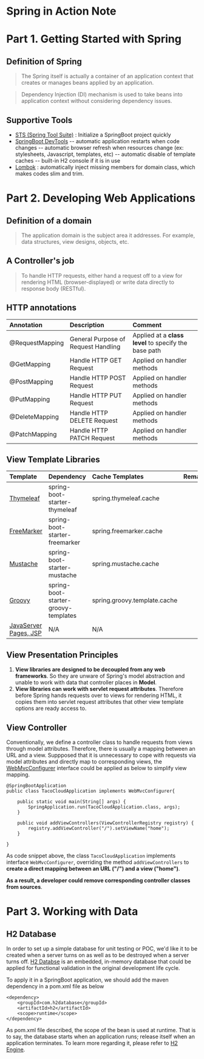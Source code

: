 # Spring in Action Note

# Part 1. Getting Started with Spring

## Definition of Spring
> The Spring itself is actually a container of an application context that creates or manages beans applied by an application. 

> Dependency Injection (DI) mechanism is used to take beans into application context without considering dependency issues.

## Supportive Tools
 - [STS (Spring Tool Suite)](https://spring.io/tools) : Initialize a SpringBoot project quickly
 - [SpringBoot DevTools](https://www.baeldung.com/spring-boot-devtools)
 -- automatic application restarts when code changes
 -- automatic browser refresh when resources change (ex: stylesheets, Javascript, templates, etc)
 -- automatic disable of template caches
 -- built-in H2 console if it is in use
 - [Lombok](https://projectlombok.org/) : automatically inject missing members for domain class, which makes codes slim and trim. 
 
# Part 2. Developing Web Applications

## Definition of a domain
> The application domain is the subject area it addresses. For example, data structures, view designs, objects, etc.

## A Controller's job
> To handle HTTP requests, either hand a request off to a view for rendering HTML (browser-displayed) or write data directly to response body (RESTful).

## HTTP annotations
| Annotation | Description | Comment |
| :------------ |:-------------|:-----|
| @RequestMapping | General Purpose of Request Handling | Applied at a <b>class level</b> to specify the base path |
| @GetMapping | Handle HTTP GET Request | Applied on handler methods |
| @PostMapping | Handle HTTP POST Request | Applied on handler methods |
| @PutMapping | Handle HTTP PUT Request | Applied on handler methods |
| @DeleteMapping | Handle HTTP DELETE Request | Applied on handler methods |
| @PatchMapping | Handle HTTP PATCH Request | Applied on handler methods ||

## View Template Libraries
| Template | Dependency | Cache Templates | Remark |
| :------------ |:----------|:-----|:--------|
| [Thymeleaf](https://www.thymeleaf.org/)|spring-boot-starter-thymeleaf|spring.thymeleaf.cache||
|[FreeMarker](https://freemarker.apache.org/)|spring-boot-starter-freemarker|spring.freemarker.cache||
|[Mustache](https://mustache.github.io/)|spring-boot-starter-mustache|spring.mustache.cache||
|[Groovy](https://docs.groovy-lang.org/docs/next/html/documentation/template-engines.html#_introduction)|spring-boot-starter-groovy-templates|spring.groovy.template.cache||
|[JavaServer Pages, JSP](https://www.oracle.com/java/technologies/jspt.html)|N/A|N/A||

## View Presentation Principles
1. <b>View libraries are designed to be decoupled from any web frameworks</b>. So they are unware of Spring's model abstraction and unable to work with data that controller places in <b>Model</b>.
2. <b>View libraries can work with servlet request attributes</b>. Therefore before Spring hands requests over to views for rendering HTML, it copies them into servlet request attributes that other view template options are ready access to.

## View Controller
Conventionally, we define a controller class to handle requests from views through model attributes. Therefore, there is usually a mapping between an URL and a view. Suppposed that it is unnecessary to cope with requests via model attributes and directly map to corresponding views, the [WebMvcConfigurer](https://docs.spring.io/spring-framework/docs/3.1.x/javadoc-api/org/springframework/web/servlet/config/annotation/WebMvcConfigurer.html) interface could be applied as below to simplify view mapping.
```
@SpringBootApplication
public class TacoCloudApplication implements WebMvcConfigurer{

	public static void main(String[] args) {
		SpringApplication.run(TacoCloudApplication.class, args);
	}

	public void addViewControllers(ViewControllerRegistry registry) {
		registry.addViewController("/").setViewName("home");
	}
	
}
```
As code snippet above, the class `TacoCloudApplication` implements interface `WebMvcConfigurer`, overriding the method `addViewControllers` to **create a direct mapping between an URL ("/") and a view ("home")**. 

**As a result, a developer could remove corresponding controller classes from sources**.

# Part 3. Working with Data

## H2 Database
In order to set up a simple database for unit testing or POC, we'd like it to be created when a server turns on as well as to be destroyed when a server turns off. [H2 Databse](https://howtodoinjava.com/spring-boot2/h2-database-example/) is an embedded, in-memory database that could be applied for functional validation in the original development life cycle.

To apply it in a SpringBoot application, we should add the maven dependency in a pom.xml file as below
```
<dependency>
    <groupId>com.h2database</groupId>
    <artifactId>h2</artifactId>
    <scope>runtime</scope>
</dependency>
```
As pom.xml file described, the scope of the bean is used at runtime. That is to say, the database starts when an application runs; release itself when an application terminates. To learn more regarding it, please refer to [H2 Engine](https://www.h2database.com/html/main.html).